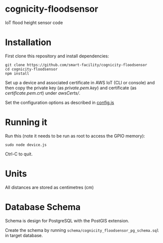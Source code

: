 # cognicity-floodsensor
IoT flood height sensor code

# Installation
First clone this repository and install dependencies:
```shell
git clone https://github.com/smart-facility/cognicity-floodsensor
cd cognicity-floodsensor
npm install
```

Set up a device and associated certificate in AWS IoT (CLI or console) and then copy the private key (as *private.pem.key*) and certificate (as *certificate.pem.crt*) under *awsCerts/*.

Set the configuration options as described in [config.js](config.js)

# Running it
Run this (note it needs to be run as root to access the GPIO memory):
```shell
sudo node device.js
```
Ctrl-C to quit.

# Units
All distances are stored as centimetres (cm)

# Database Schema
Schema is design for PostgreSQL with the PostGIS extension.

Create the schema by running `schema/cognicity_floodsensor_pg_schema.sql` in target database.
